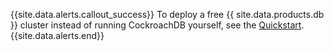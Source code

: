 {{site.data.alerts.callout_success}}
To deploy a free {{ site.data.products.db }} cluster instead of running CockroachDB yourself, see the <a href="../cockroachcloud/quickstart.html">Quickstart</a>.
{{site.data.alerts.end}}
